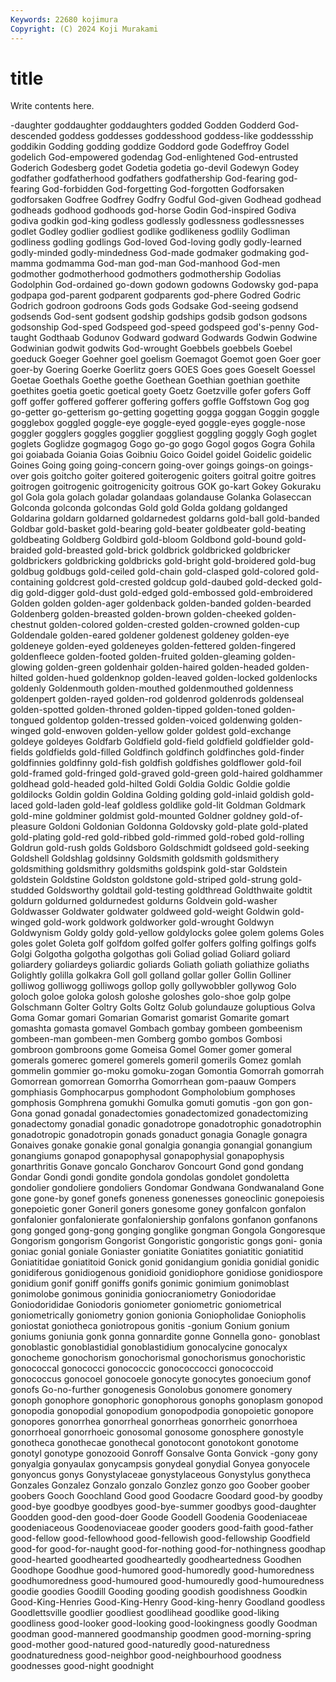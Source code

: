 ```yaml
---
Keywords: 22680 kojimura
Copyright: (C) 2024 Koji Murakami
---
```


# title

Write contents here.



-daughter
goddaughter goddaughters godded Godden Godderd God-descended goddess goddesses goddesshood goddess-like
goddessship goddikin Godding godding goddize Goddord gode Godeffroy Godel godelich
God-empowered godendag God-enlightened God-entrusted Goderich Godesberg godet Godetia godetia go-devil
Godewyn Godey godfather godfatherhood godfathers godfathership God-fearing god-fearing God-forbidden God-forgetting
God-forgotten Godforsaken godforsaken Godfree Godfrey Godfry Godful God-given Godhead godhead
godheads godhood godhoods god-horse Godin God-inspired Godiva godiva godkin god-king
godless godlessly godlessness godlessnesses godlet Godley godlier godliest godlike godlikeness
godlily Godliman godliness godling godlings God-loved God-loving godly godly-learned godly-minded
godly-mindedness God-made godmaker godmaking god-mamma godmamma God-man god-man God-manhood God-men
godmother godmotherhood godmothers godmothership Godolias Godolphin God-ordained go-down godown godowns
Godowsky god-papa godpapa god-parent godparent godparents god-phere Godred Godric Godrich
godroon godroons Gods gods Godsake God-seeing godsend godsends God-sent godsent
godship godships godsib godson godsons godsonship God-sped Godspeed god-speed godspeed
god's-penny God-taught Godthaab Godunov Godward godward Godwards Godwin Godwine Godwinian
godwit godwits God-wrought Goebbels goebbels Goebel goeduck Goeger Goehner goel
goelism Goemagot Goemot goen Goer goer goer-by Goering Goerke Goerlitz
goers GOES Goes goes Goeselt Goessel Goetae Goethals Goethe goethe
Goethean Goethian goethian goethite goethites goetia goetic goetical goety Goetz
Goetzville gofer gofers Goff goff goffer goffered gofferer goffering goffers
goffle Goffstown Gog gog go-getter go-getterism go-getting gogetting gogga goggan
Goggin goggle gogglebox goggled goggle-eye goggle-eyed goggle-eyes goggle-nose goggler gogglers
goggles gogglier goggliest goggling goggly Gogh goglet goglets Goglidze gogmagog
Gogo go-go gogo Gogol gogos Gogra Gohila goi goiabada Goiania
Goias Goibniu Goico Goidel goidel Goidelic goidelic Goines Going going
going-concern going-over goings goings-on goings-over gois goitcho goiter goitered goiterogenic
goiters goitral goitre goitres goitrogen goitrogenic goitrogenicity goitrous GOK go-kart
Gokey Gokuraku gol Gola gola golach goladar golandaas golandause Golanka
Golaseccan Golconda golconda golcondas Gold gold Golda goldang goldanged Goldarina
goldarn goldarned goldarnedest goldarns gold-ball gold-banded Goldbar gold-basket gold-bearing gold-beater
goldbeater gold-beating goldbeating Goldberg Goldbird gold-bloom Goldbond gold-bound gold-braided gold-breasted
gold-brick goldbrick goldbricked goldbricker goldbrickers goldbricking goldbricks gold-bright gold-broidered gold-bug
goldbug goldbugs gold-ceiled gold-chain gold-clasped gold-colored gold-containing goldcrest gold-crested goldcup
gold-daubed gold-decked gold-dig gold-digger gold-dust gold-edged gold-embossed gold-embroidered Golden golden
golden-ager goldenback golden-banded golden-bearded Goldenberg golden-breasted golden-brown golden-cheeked golden-chestnut golden-colored
golden-crested golden-crowned golden-cup Goldendale golden-eared goldener goldenest goldeney golden-eye goldeneye
golden-eyed goldeneyes golden-fettered golden-fingered goldenfleece golden-footed golden-fruited golden-gleaming golden-glowing golden-green
goldenhair golden-haired golden-headed golden-hilted golden-hued goldenknop golden-leaved golden-locked goldenlocks goldenly
Goldenmouth golden-mouthed goldenmouthed goldenness goldenpert golden-rayed golden-rod goldenrod goldenrods goldenseal
golden-spotted golden-throned golden-tipped golden-toned golden-tongued goldentop golden-tressed golden-voiced goldenwing golden-winged
gold-enwoven golden-yellow golder goldest gold-exchange goldeye goldeyes Goldfarb Goldfield gold-field
goldfield goldfielder gold-fields goldfields gold-filled Goldfinch goldfinch goldfinches gold-finder goldfinnies
goldfinny gold-fish goldfish goldfishes goldflower gold-foil gold-framed gold-fringed gold-graved gold-green
gold-haired goldhammer goldhead gold-headed gold-hilted Goldi Goldia Goldic Goldie goldie
goldilocks Goldin goldin Goldina Golding golding gold-inlaid goldish gold-laced gold-laden
gold-leaf goldless goldlike gold-lit Goldman Goldmark gold-mine goldminer goldmist gold-mounted
Goldner goldney gold-of-pleasure Goldoni Goldonian Goldonna Goldovsky gold-plate gold-plated gold-plating
gold-red gold-ribbed gold-rimmed gold-robed gold-rolling Goldrun gold-rush golds Goldsboro Goldschmidt
goldseed gold-seeking Goldshell Goldshlag goldsinny Goldsmith goldsmith goldsmithery goldsmithing goldsmithry
goldsmiths goldspink gold-star Goldstein goldstein Goldstine Goldston goldstone gold-striped gold-strung
gold-studded Goldsworthy goldtail gold-testing goldthread Goldthwaite goldtit goldurn goldurned goldurnedest
goldurns Goldvein gold-washer Goldwasser Goldwater goldwater goldweed gold-weight Goldwin gold-winged
gold-work goldwork goldworker gold-wrought Goldwyn Goldwynism Goldy goldy gold-yellow goldylocks
golee golem golems Goles goles golet Goleta golf golfdom golfed
golfer golfers golfing golfings golfs Golgi Golgotha golgotha golgothas goli
Goliad goliad Goliard goliard goliardery goliardeys goliardic goliards Goliath goliath
goliathize goliaths Golightly golilla golkakra Goll goll golland gollar goller
Gollin Golliner golliwog golliwogg golliwogs gollop golly gollywobbler gollywog Golo
goloch goloe goloka golosh goloshe goloshes golo-shoe golp golpe Golschmann
Golter Goltry Golts Goltz Golub golundauze goluptious Golva Goma Gomar
gomari Gomarian Gomarist gomarist Gomarite gomart gomashta gomasta gomavel Gombach
gombay gombeen gombeenism gombeen-man gombeen-men Gomberg gombo gombos Gombosi gombroon
gombroons gome Gomeisa Gomel Gomer gomer gomeral gomerals gomerec gomerel
gomerels gomeril gomerils Gomez gomlah gommelin gommier go-moku gomoku-zogan Gomontia
Gomorrah gomorrah Gomorrean gomorrean Gomorrha Gomorrhean gom-paauw Gompers gomphiasis Gomphocarpus
gomphodont Gompholobium gomphoses gomphosis Gomphrena gomukhi Gomulka gomuti gomutis -gon
gon gon- Gona gonad gonadal gonadectomies gonadectomized gonadectomizing gonadectomy gonadial
gonadic gonadotrope gonadotrophic gonadotrophin gonadotropic gonadotropin gonads gonaduct gonagia Gonagle
gonagra Gonaives gonake gonakie gonal gonalgia gonangia gonangial gonangium gonangiums
gonapod gonapophysal gonapophysial gonapophysis gonarthritis Gonave goncalo Goncharov Goncourt Gond
gond gondang Gondar Gondi gondi gondite gondola gondolas gondolet gondoletta
gondolier gondoliere gondoliers Gondomar Gondwana Gondwanaland Gone gone gone-by gonef
gonefs goneness gonenesses goneoclinic gonepoiesis gonepoietic goner Goneril goners gonesome
goney gonfalcon gonfalon gonfalonier gonfalonierate gonfaloniership gonfalons gonfanon gonfanons gong
gonged gong-gong gonging gonglike gongman Gongola Gongoresque Gongorism gongorism Gongorist
Gongoristic gongoristic gongs goni- gonia goniac gonial goniale Goniaster goniatite
Goniatites goniatitic goniatitid Goniatitidae goniatitoid Gonick gonid gonidangium gonidia gonidial
gonidic gonidiferous gonidiogenous gonidioid gonidiophore gonidiose gonidiospore gonidium gonif goniff
goniffs gonifs gonimic gonimium gonimoblast gonimolobe gonimous goninidia goniocraniometry Goniodoridae
Goniodorididae Goniodoris goniometer goniometric goniometrical goniometrically goniometry gonion gonionia Goniopholidae
Goniopholis goniostat goniotheca goniotropous gonitis -gonium Gonium gonium goniums goniunia
gonk gonna gonnardite gonne Gonnella gono- gonoblast gonoblastic gonoblastidial gonoblastidium
gonocalycine gonocalyx gonocheme gonochorism gonochorismal gonochorismus gonochoristic gonococcal gonococci gonococcic
gonococcocci gonococcoid gonococcus gonocoel gonocoele gonocyte gonocytes gonoecium gonof gonofs
Go-no-further gonogenesis Gonolobus gonomere gonomery gonoph gonophore gonophoric gonophorous gonophs
gonoplasm gonopod gonopodia gonopodial gonopodium gonopodpodia gonopoietic gonopore gonopores gonorrhea
gonorrheal gonorrheas gonorrheic gonorrhoea gonorrhoeal gonorrhoeic gonosomal gonosome gonosphere gonostyle
gonotheca gonothecae gonothecal gonotocont gonotokont gonotome gonotyl gonotype gonozooid Gonroff
Gonsalve Gonta Gonvick -gony gony gonyalgia gonyaulax gonycampsis gonydeal gonydial
Gonyea gonyocele gonyoncus gonys Gonystylaceae gonystylaceous Gonystylus gonytheca Gonzales Gonzalez
Gonzalo gonzalo Gonzlez gonzo goo Goober goober goobers Gooch Goochland
Good good Goodacre Goodard good-by goodby good-bye goodbye goodbyes good-bye-summer
goodbys good-daughter Goodden good-den good-doer Goode Goodell Goodenia Goodeniaceae goodeniaceous
Goodenoviaceae gooder gooders good-faith good-father good-fellow good-fellowhood good-fellowish good-fellowship Goodfield
good-for good-for-naught good-for-nothing good-for-nothingness goodhap good-hearted goodhearted goodheartedly goodheartedness Goodhen
Goodhope Goodhue good-humored good-humoredly good-humoredness goodhumoredness good-humoured good-humouredly good-humouredness goodie
goodies Goodill Gooding gooding goodish goodishness Goodkin Good-King-Henries Good-King-Henry Good-king-henry
Goodland goodless Goodlettsville goodlier goodliest goodlihead goodlike good-liking goodliness good-looker
good-looking good-lookingness goodly Goodman goodman good-mannered goodmanship goodmen good-morning-spring good-mother
good-natured good-naturedly good-naturedness goodnaturedness good-neighbor good-neighbourhood goodness goodnesses good-night goodnight
